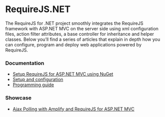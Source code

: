 RequireJS.NET
===============

The RequireJS for .NET project smoothly integrates the RequireJS framework with ASP.NET MVC on the server side using xml configuration files, action filter attributes, a base controller for inheritance and helper classes. Below you’ll find a series of articles that explain in depth how you can configure, program and deploy web applications powered by RequireJS.

### Documentation

* [Setup RequireJS for ASP.NET MVC using NuGet](http://www.stefanprodan.eu/2013/08/setup-requirejs-for-asp-net-mvc-using-nuget/)
* [Setup and configuration](https://github.com/stefanprodan/RequireJSDotNet/wiki/RequireJS-for-.NET-setup)
* [Programming guide](https://github.com/stefanprodan/RequireJSDotNet/wiki/Programming-with-RequireJS-for-.NET)

### Showcase
* [Ajax Polling with Amplify and RequireJS for ASP.NET MVC](http://www.stefanprodan.eu/2012/09/ajax-polling-with-amplify-and-requirejs-for-asp-net-mvc/)
